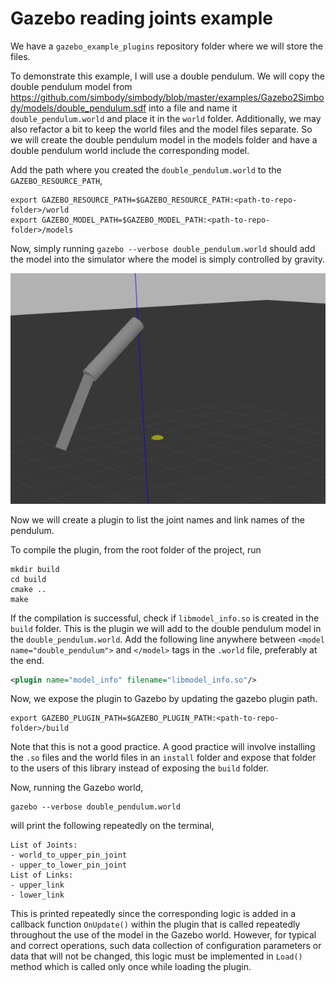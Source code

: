 # Gazebo reading joints example



We have a `gazebo_example_plugins` repository folder where we will store the files.

To demonstrate this example, I will use a double pendulum. We will copy the double pendulum model from https://github.com/simbody/simbody/blob/master/examples/Gazebo2Simbody/models/double_pendulum.sdf into a file and name it `double_pendulum.world` and place it in the `world` folder. Additionally, we may also refactor a bit to keep the world files and the model files separate. So we will create the double pendulum model in the models folder and have a double pendulum world include the corresponding model.

Add the path where you created the `double_pendulum.world` to the `GAZEBO_RESOURCE_PATH`,

```
export GAZEBO_RESOURCE_PATH=$GAZEBO_RESOURCE_PATH:<path-to-repo-folder>/world
export GAZEBO_MODEL_PATH=$GAZEBO_MODEL_PATH:<path-to-repo-folder>/models
```



Now, simply running `gazebo --verbose double_pendulum.world` should add the model into the simulator where the model is simply controlled by gravity.

![Double Pendulum in Gazebo](./gazebo.png)



Now we will create a plugin to list the joint names and link names of the pendulum.

To compile the plugin, from the root folder of the project, run

```
mkdir build
cd build
cmake ..
make
```

If the compilation is successful, check if `libmodel_info.so` is created in the `build` folder. This is the plugin we will add to the double pendulum model in the `double_pendulum.world`. Add the following line anywhere between `<model name="double_pendulum">` and `</model>` tags in the `.world` file, preferably at the end.

```xml
<plugin name="model_info" filename="libmodel_info.so"/>
```



Now, we expose the plugin to Gazebo by updating the gazebo plugin path.

```
export GAZEBO_PLUGIN_PATH=$GAZEBO_PLUGIN_PATH:<path-to-repo-folder>/build
```

Note that this is not a good practice. A good practice will involve installing the `.so` files and the world files in an `install` folder and expose that folder to the users of this library instead of exposing the `build` folder.



Now, running the Gazebo world,

```
gazebo --verbose double_pendulum.world
```



will print the following repeatedly on the terminal,

```
List of Joints: 
- world_to_upper_pin_joint
- upper_to_lower_pin_joint
List of Links: 
- upper_link
- lower_link
```

This is printed repeatedly since the corresponding logic is added in a callback function `OnUpdate()` within the plugin that is called repeatedly throughout the use of the model in the Gazebo world. However, for typical and correct operations, such data collection of configuration parameters or data that will not be changed, this logic must be implemented in `Load()` method which is called only once while loading the plugin.
